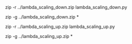 zip -r ../lambda_scaling_down.zip lambda_scaling_down.py

zip -g ../lambda_scaling_down.zip *


zip -r ../lambda_scaling_up.zip lambda_scaling_up.py

zip -g ../lambda_scaling_up.zip *
